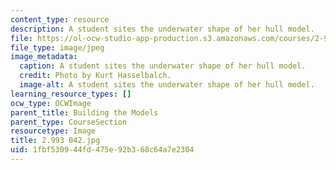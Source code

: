```yaml
---
content_type: resource
description: A student sites the underwater shape of her hull model.
file: https://ol-ocw-studio-app-production.s3.amazonaws.com/courses/2-993-special-topics-in-mechanical-engineering-the-art-and-science-of-boat-design-january-iap-2007/1fbf530944fd475e92b368c64a7e2304_2993042.jpg
file_type: image/jpeg
image_metadata:
  caption: A student sites the underwater shape of her hull model.
  credit: Photo by Kurt Hasselbalch.
  image-alt: A student sites the underwater shape of her hull model.
learning_resource_types: []
ocw_type: OCWImage
parent_title: Building the Models
parent_type: CourseSection
resourcetype: Image
title: 2.993 042.jpg
uid: 1fbf5309-44fd-475e-92b3-68c64a7e2304
---
```

